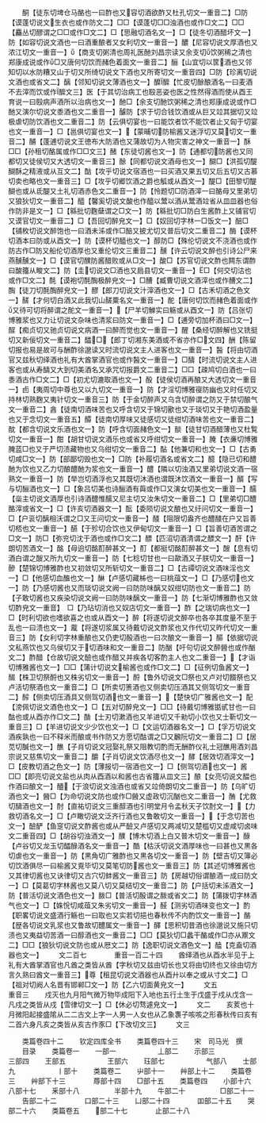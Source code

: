 <!-- { "loadSidebar": true } -->
　　酮【徒东切埤仓马酪也一曰酢也又容切酒欲酢又杜孔切文一重音二】□防【谟蓬切说文生衣也或作防文二】□□【谟蓬切□□浊酒也或作□文二】□□【麤丛切醪谓之□□或作□文二】□【思融切酒名文一】□【徒冬切酒醋坏文一】防【如容切说文酒也一曰酒重酿者又女利切文一重音一】醲【尼容切说文厚酒也又浓江切文一重音一】【商支切粥清也周礼医酏刘昌宗读又余支切饮粥稀之清也郑康成说或作□又唐何切饮而赭色着面文一重音二】酾【山宜切以筐酒也又邻知切以水防糟又山于切又所绮切说文下酒也又所寄切文一重音四】□防【珍离切说文酒也或省文二】醨【邻知切说文薄酒也文一】醾醿【忙皮切酴酿酒名一曰麦酒不去滓而饮或作醿文三】医【于其切治病工也殹恶姿也医之性然得酒而使从酉王育说一曰殹病声酒所以治病也文一】酏□【余支切酏饮粥稀之清也郑康成说或作□酏又演尔切说文黍酒也文二重音一】醵防【求于切合钱饮酒或从巨又竝其据切又竝极虐切防饮酒也文二重音二】防【云俱切宴也一曰能饮者饮不能饮者止又匈于切宴也文一重音一】□【邕俱切宴也文一】【蒙晡切防榆酱又迷浮切又莫切文一重音二】酺【蓬逋切说文王徳布大防酒也又蒲故切为人物灾害之神文一重音一】酥□□【孙租切酪属或作□□文三】醏【东徒切酱也文一】防【通都切防酱也又同都切又徒侯切又大透切文一重音三】酴【同都切说文酒母也文一】醐□【洪孤切醍醐酥之精液或从互文二】酤【攻乎切说文宿酒也一曰买酒又果五切又后五切又古慕切卖也略也文一重音三】□【攻乎切郷饮酒之爵也觚或从酉文一】醍□【田黎切醍醐也或从氐醍又土礼切酒赤色文二重音一】防【怜题切□防酒滓一曰酪母又里弟切又狼狄切文一重音二】醯【馨奚切说文酸也作醯以鬵以酒从鬵酒竝省从皿皿器也俗作防非是文一】□【緜批切麴蘖谓之□文一】防【緜批切□防白生酱酢上又铺官切又谟官切文一重音二】□【吾回切醉皃文一】□【奴回切字林一□饭文一】醅□【铺枚切说文醉饱也一曰酒未泲或作□醅又披尤切又普后切文二重音二】酶【谟杯切酒本曰防或从酉文一】防【谟杯切醯也文一】醇防□【殊伦切说文不浇酒也或作防古作□防又船伦切酒厚也又重伦切文三重音二】醺【许云切说文醉也引诗公尸来燕醺醺文一】□【谟官切醭防酱醋败或从□文一】酸□【苏官切说文酢也闗东谓酢曰酸籒从畯文二】防【圭切说文□酒也又扃县切文一重音一】□【何交切沽也或作□文二】酕【谟袍切酕醄极醉皃文一】□醩【臧曹切说文酒滓也或作醩文二】醄【徒刀切酕醄醉皃文一】醪【郎刀切说文汁滓酒也文一】□【古禾切酒之色文一】醝【才何切白酒又此我切山醝粟名文一重音一】酡【唐何切饮而赭色着面或作又待可切将醉谓之酡文一重音一】【尸羊切觯实曰觞或从酉文一】防【吕张切博雅浆也又力让切说文杂味也清浆曰防文一重音一】□【逋旁切加杯酒曰□文一】酲【痴贞切又驰贞切说文病酒一曰醉而觉也文一重音一】醒【桑经切醉解也又铣挺切又新佞切文一重音二】醽□【郎丁切湘东美酒或不省亦作□文四】酬【陈留切报也易是故可与酬酢徐邈读又时流切说文主人进客也文一重音一】醔【将由切酒官又兹秋切绎酒也礼有大酋掌酒官也或作醔文一重音一】□醻【时流切说文主人进客也或从寿醻又大到切美酒名又承咒切报爵文二重音二】□□【疎鸠切白酒也一曰黍酒古作□文二】□【初尤切漉取酒也文一】酘【徒侯切酒再酿又大透切文一重音一】卣【夷周切中尊也又以九切文一重音一】防【才淫切博雅寑防幽也又时任切又持林切熟麴又夷针切文一重音三】防【于金切醉声又乌含切醉谓之防又于禁切酿气文一重音二】酓【徒南切酒味苦也又呼含切又于锦切歠也又于琰切又于艳切酒盈量也又于念切文一重音五】醰【徒南切厚味又徒感切又徒绀切酒味苦也文一重音二】酖【都含切说文乐酒也文一】防【呼含切面赭色文一】醈【徒甘切酒醋薄也又杜覧切文一重音一】酣【胡甘切说文酒乐也或省又呼绀切文一重音一】腌【衣亷切博雅腌蓝□也又于严切渍藏物也又乌绀切文一重音二】酟【他兼切和也文一】□【古勇切咸□文一】防【部鄙切毁也文一】□防【补履切酒名或省文二】醷【隐已切和醴酏为饮也又乙力切酿醴酏为浆也文一重音一】醴【隣以切浊酒又里弟切说文酒一宿熟文一重音一】防【举岂切酒浮也又其既切沐酒也谓既沐饮酒文一重音一】醑【写与切酾酒也文一】□【象吕切美也诗酾酒有藇或作□又演女切美也文一重音一】醹【橤主切说文酒厚也引诗酒醴惟醹又尼主切又汝朱切文一重音二】□【里弟切□醴酪滓或省文一】□【许亥切酒器文一】酝【委陨切说文酿也又纡问切文一重音一】□【户衮切醨相沃谓之□又王问切文一重音一】醆【阻限切盎齐也醴醆在户又旨善切桮也文一重音一】醼【于殄切合饮也又伊甸切文一重音一】□【旨善切酒苦谓之□文一】防□【弥兖切沈于酒也或作□文二】醥【匹沼切酒清谓之醥文一】酐【许朗切苦酒文一】酩【母逈切酩酊醉甚文一】酊【都挺切酩酊醉甚文一】醙【息有切酒白谓之醙又所九切文一重音一】防【七稔切甘也一曰歃酒又子朕切文一重音一】醦【楚锦切博雅酢也又初敛切又所斩切文一重音二】□【古禫切说文酒味淫也文一】□【他感切血醢也文一】醂【卢感切藏柹也一曰桃葅文一】□【乃感切也文一】防【乃感切酱也又而琰切说文阙一曰防防味醨又奴绀切防也文一重音二】防【子敢切酱也又疾染切说文阙一曰防防味醨文一重音一】防【七渐切博雅酢也又敛切酢皃文一重音】　□【乃玷切消也又奴店切文一重音一】酢【之瑞切病也文一】□【时利切欲也嗜欲喜之也或从酉文一】醉【将遂切说文醉卒也各卒其度量不至于乱也一曰溃也文一】酨【将遂切浆属又待戴切说文酢浆也又作代切又昨代切文一重音三】防【女利切字林重酿也又仍吏切酘酒也一曰次酿文一重音一】醧【依据切说文私燕饮也又乌侯切又于切酒味和文一重音二】防酗【吁句切说文醉醟也或作酗文二】酢醋【仓故切说文醶也或作醋又并疾各切客酌主人也文二重音一】【才诣切博雅酱也文一】□□【蒲计切说文榆酱也或作□文二】□【征例切鱼酱文一】醊【株卫切祭酹也又株劣切文一重音一】酹【鲁外切说文□祭也又卢对切餟祭也又卢活切祭酒也文一重音二】□【所卖切箦酒也又侧卖切压酒其又侧驾切文一重音二】醡【侧卖切压酒具又侧驾切酒也文一重音一】【楚快切广雅酱也文一】配【滂佩切说文酒色也文一】□【五对切醉皃文一】□□【待戴切博雅甛甙甘也一曰酤也或从酉亦作□文二】酳【士刃切漱酒也又羊进切又千勑切小饮也又士靳切文一重音三】□【羊进切说文少少饮也文一】□【文运切酒器名文一】□【孚万切说文酒疾孰也一曰不释米而酿或书作防又方愿切酤谓之□又飜阮切文一重音二】□【居苋切醎也文一】醮【子肖切说文冠娶礼祭又阻教切酌而无酬酢仪礼士冠醮用酒刘昌宗说又慈焦切文一重音二】釂【子肖切说文饮酒尽也文一】酵【居效切酒滓文一】□【皮教切酒之色文一】防【薄报切一宿酒也文一】□【侧驾切酒也文一】酱□□【即亮切说文盐也从肉从酉酒以和酱也古省籒从皿文三】酿【女亮切说文醖也作酒曰酿文一】醠【于浪切说文浊酒也或省又竝倚朗切文二重音一】防【乌旷切酒也文一】醟□【为命切说文防也或作□醟又虚政切沉酗也文二重音一】酭【尤救切醻酒也文一】酎【直祐切说文三重醇酒也引明堂月令孟秋天子饮酎文一】【力救切酒名文一】□【卢瞰切说文泛齐行酒也又鲁敢切文一重音一】【于念切苦也文一】醶酽【鱼窆切说文酢酱也或从严醶又卢感切又两减切又楚槛切又虚咸切卤味文二重音四】□【胡谷切浊酒文一】醭【博木切酒上白又普木切文一重音一】醁【卢谷切又龙玉切醽醁酒名文一重音一】酷【枯沃切说文酒厚味也一曰甚也又黒各切虐也文一重音一】防【黒角切广雅酢也又黒各切文一重音一】防【壁吉切又簿必切饮酒俱尽一曰榆酱又覔毕切又莫笔切防酱也文一重音三】防【其述切博雅酱也又其律切酱也又诀律切又古穴切蚌酱文一重音三】防【房越切俗谓酿酒一成曰防文一】□【莫葛切字林酱也又莫八切又莫结切文一重音二】防【户括切未泲酒文一】防【普活切说文酒色也文一】酦□【普活切酘谓之酦或省文二】防【蒲拨切字林酒气也文一】□【姝恱切咸葅又朱劣切文一重音一】醛【测劣切酒味变也文一】酌【职畧切说文盛酒行觞也一曰取也又实若切挹也春秋传不内酌饮文一重音一】酪【歴各切说文乳浆也又鲁故切醴属文一重音一】醳【思积切昔酒也徐邈说又施只切渍也又夷益切苦酒一曰醇酒也文一重音二】□□【莫狄切□蠡干酪或作□亦从鼏文二】□□【狼狄切说文防也或从厯文二】防【逸职切说文酒色文一】醘【克盍切酒器也文一】
　　文二百七　　　　重音一百二十四
　　酋绎酒也从酉水半见于上礼有大酋掌酒官也凡酋之类皆从酋【字秋切又兹由切长也又将由切终也又徐由切方言久熟曰酋文一重音三】尊【租昆切说文酒器也从酉廾以奉之或从寸文二】□【祖对切阙人名晋有邯郸□文一】防【乙六切面黄皃文一】
　　文五　　　　　　重音三
　　戍灭也九月阳气微万物毕成阳下入地也五行土生于戊盛于戍从戊含一凡戍之类皆从戍【雪律切文一】□【休必切骛遽皃文一】
　　文二
　　亥荄也十月微阳起接盛隂从二二古文上字一人男一人女也从乙象褢子咳咳之形春秋传曰亥有二首六身凡亥之类皆从亥古作豕□【下改切文三】
　　文三




　　类篇卷四十二
　　钦定四库全书
　　类篇卷四十三
　　宋　司马光　撰
　　目录
　　类篇卷一
　　一部一　　　　　　丄部二
　　示部三　　　　　　三部四
　　王部五　　　　　　王部六
　　珏部七　　　　　　气部八
　　士部九　　　　　　丨部十
　　类篇卷二
　　屮部十一
　　艸部上十二
　　类篇卷三
　　艸部下十三　　　　蓐部十四
　　□部十五
　　类篇卷四
　　小部十六　　　　　八部十七
　　釆部十八　　　　　半部十九
　　牛部二十　　　　　□部二十一
　　告部二十二　　　　口部二十三
　　凵部二十四　　　　吅部二十五
　　哭部二十六
　　类篇卷五
　　部二十七　　　　止部二十八
